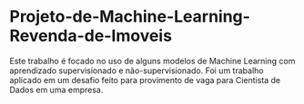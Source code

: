 # Projeto-de-Machine-Learning-Revenda-de-Imoveis
Este trabalho é focado no uso de alguns modelos de Machine Learning com aprendizado supervisionado e não-supervisionado. Foi um trabalho aplicado em um desafio feito para provimento de vaga para Cientista de Dados em uma empresa.
